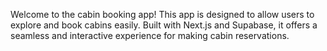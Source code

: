 Welcome to the cabin booking app! This app is designed to allow users to explore and book cabins easily. Built with Next.js and Supabase, it offers a seamless and interactive experience for making cabin reservations. 
